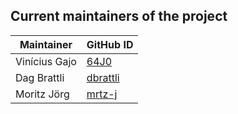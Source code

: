 ## Current maintainers of the project

| Maintainer          | GitHub ID                               |
| --------------------| ----------------------------------------|
| Vinícius Gajo       | [64J0](https://github.com/64J0)         |
| Dag Brattli         | [dbrattli](https://github.com/dbrattli) |
| Moritz Jörg         | [mrtz-j](https://github.com/mrtz-j)     |